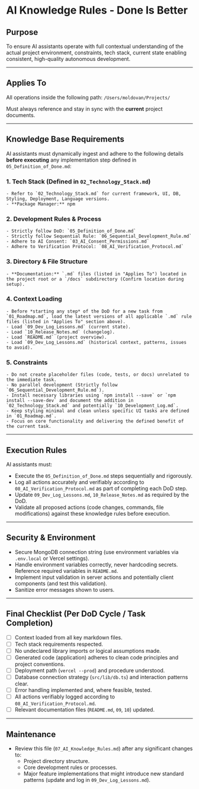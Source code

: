# AI Knowledge Rules - Done Is Better

## Purpose

To ensure AI assistants operate with full contextual understanding of the actual project environment, constraints, tech stack, current state enabling consistent, high-quality autonomous development.

---

## Applies To

All operations inside the following path:
`/Users/moldovan/Projects/`

Must always reference and stay in sync with the **current** project documents.


---

## Knowledge Base Requirements

AI assistants must dynamically ingest and adhere to the following details **before executing** any implementation step defined in `05_Definition_of_Done.md`:

### 1. Tech Stack (Defined in `02_Technology_Stack.md`)
    - Refer to `02_Technology_Stack.md` for current framework, UI, DB, Styling, Deployment, Language versions.
    - **Package Manager:** npm

### 2. Development Rules & Process
    - Strictly follow DoD: `05_Definition_of_Done.md`
    - Strictly follow Sequential Rule: `06_Sequential_Development_Rule.md`
    - Adhere to AI Consent: `03_AI_Consent_Permissions.md`
    - Adhere to Verification Protocol: `08_AI_Verification_Protocol.md`

### 3. Directory & File Structure
    - **Documentation:** `.md` files (listed in "Applies To") located in the project root or a `/docs` subdirectory (Confirm location during setup).

### 4. Context Loading
    - Before *starting any step* of the DoD for a new task from `01_Roadmap.md`, load the latest versions of all applicable `.md` rule files (listed in "Applies To" section above).
    - Load `09_Dev_Log_Lessons.md` (current state).
    - Load `10_Release_Notes.md` (changelog).
    - Load `README.md` (project overview).
    - Load `09_Dev_Log_Lessons.md` (historical context, patterns, issues to avoid).

### 5. Constraints
    - Do not create placeholder files (code, tests, or docs) unrelated to the immediate task.
    - No parallel development (Strictly follow `06_Sequential_Development_Rule.md`).
    - Install necessary libraries using `npm install --save` or `npm install --save-dev` and document the addition in `02_Technology_Stack.md` and potentially `10_Development_Log.md`.
    - Keep styling minimal and clean unless specific UI tasks are defined in `01_Roadmap.md`.
    - Focus on core functionality and delivering the defined benefit of the current task.

---

## Execution Rules

AI assistants must:
- Execute the `05_Definition_of_Done.md` steps sequentially and rigorously.
- Log all actions accurately and verifiably according to `08_AI_Verification_Protocol.md` as part of completing each DoD step.
- Update `09_Dev_Log_Lessons.md`, `10_Release_Notes.md` as required by the DoD.
- Validate all proposed actions (code changes, commands, file modifications) against these knowledge rules before execution.

---

## Security & Environment

- Secure MongoDB connection string (use environment variables via `.env.local` or Vercel settings).
- Handle environment variables correctly, never hardcoding secrets. Reference required variables in `README.md`.
- Implement input validation in server actions and potentially client components (and test this validation).
- Sanitize error messages shown to users.

---

## Final Checklist (Per DoD Cycle / Task Completion)

- [ ] Context loaded from all key markdown files.
- [ ] Tech stack requirements respected.
- [ ] No undeclared library imports or logical assumptions made.
- [ ] Generated code (application) adheres to clean code principles and project conventions.
- [ ] Deployment path (`vercel --prod`) and procedure understood.
- [ ] Database connection strategy (`src/lib/db.ts`) and interaction patterns clear.
- [ ] Error handling implemented and, where feasible, tested.
- [ ] All actions verifiably logged according to `08_AI_Verification_Protocol.md`.
- [ ] Relevant documentation files (`README.md`, `09`, `10`) updated.

---

## Maintenance

- Review this file (`07_AI_Knowledge_Rules.md`) after any significant changes to:
    - Project directory structure.
    - Core development rules or processes.
    - Major feature implementations that might introduce new standard patterns (update and log in `09_Dev_Log_Lessons.md`).